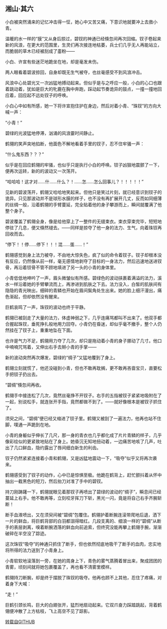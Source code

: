 ## 湘山·其六

小白被突然涌来的记忆冲击得一怔，她心中又苦又痛，下意识地就要冲上去救小青。

温暖的水一样的“膜”又从身后掠过，碧钗的神通已经倏忽间再次回缩。钗子卷起来新的风浪，在更大的范围里，生灵们再次接连地枯萎，兵士们几乎无人再能站立，而脆弱的草木已经被刮成了齑粉——

小白、许宣有些迷茫地跪坐在地，却是毫发未伤。

两人眼看着碧波掠回，自身却既无生气被夺，也丝毫感受不到风浪冲击。

风浪中心处碧光又一次凶猛地搏动起来。但似乎是与之呼应一般，小白的心口也跟着跳动着，犹如是巨大的牝鹿在胸中奔跑，踩动起节奏诡异的鼓点，一撞一撞地回应着，回应起不远处钗子的呼唤。

小白心中如有所感，她一下将许宣抱住护在身边，然后对着小青、“珠钗”的方向大喊一声：

“小青！”

碧绿的光波猛地停滞，汹涌的风浪霎时间静止。

鹤翎的笑声突地掐断，他面色不解地看着手里的钗子，忍不住牢骚一声：

“什么鬼东西？？？”

似乎是在回应鹤翎的牢骚，也似乎只是执行小白的呼唤。钗子凶狠地震颤了一下，便再次运转，新的的波动又一次荡开。

“哈哈哈！这才对……什……什么？！……怎……怎么回事儿？！！！！！”

见新的碧波荡开，鹤翎又哈哈地笑起来。但他只是笑过片刻，就已经意识到钗子的诡异。只见那波动并不是球形水膜的样子，也不没有再扩展开几丈，反而如同细薄的丝绸一般，沿着鹤翎的手臂蔓延，完全贴着他的身子攀游而上，瞬间就覆满了他整个身子。

碧波覆盖了鹤翎全身，像是给他穿上了一整件的无缝束衣。束衣穿束完毕，短短地停驻了几息，便又倏然褪去。——同样是掠夺了他一身的法力、生气，向着珠钗再回收而去。

“停下！！停……停下！！！混……蛋……！”

鹤翎感觉到身上法力被夺，不由地大惊失色，疯了似的命令着钗子。钗子却根本没有反应，仍然像从前一样，毫无感情地剥夺了目标的一身法力，然后迅速地送进钗骨，再沿着钗骨不管不顾地填进了另一头的小青的身体里。

小青低低地呻吟了一声，眉头微皱似有所感。碧绿色的波动挟裹着满溢的法力，溪水一样沿着她的手臂攀流而上，再渗进到肌肤之下去。法力没入，白皙的肌肤间有隐隐的青光映出，细碎的青鳞也开始在眉间鬓角处生出来。她的脸上细汗漫出，痛色渐起，但却依然没有醒来。

巨鹤哀鸣了一声，珠钗的波动也终于平静。

鹤翎已被刮走了大量的法力，体虚神弱之下，几乎连痛骂都叫不出来了。他双手都合握起珠钗，垂死挣扎般地用力回夺。小青仍在昏迷，却似乎毫不撤手，整个人仍然挂在了钗子上，重重地坠在下面。

也许是气力不足，鹤翎用力夺了几次，却只是拖动着小青的身子挪动了几寸。他口中喃喃咒骂着，又伸出右手去掰小青的手掌——

新的波动突然再次爆发，碧绿的“绸子”又猛地覆到了身上。

鹤翎立刻就慌了，他还没碰到小青，但也不敢再耽搁，更不敢再吝啬宝贝，直要松手把钗子扔出去。

“碧绸”倏忽间再收。

鹤翎手中接连松了几次，竟然丝毫挣不开钗子。右手的五指被钗子紧紧地吸附在了一起，别说松手，就连张开手指，竟然都做不到了。——就好像根本是被钗子抓住了。

须臾之间，“碧绸”便已经又缩进了钗子里。鹤翎又被刮了一遍法力，他再也站不住脚，噗通一声跪到在地。

小青的身躯似乎伸长了几尺，那一身的青衣也几乎都化成了片片青鳞的样子，几乎像彩绘似的更紧致地贴在了身上。她昏沉无知地扭动着，一边痛苦地咳了几声，吐出了几口鲜血，隐约露出了唇间细白新生的利齿。

钗子仍然紧紧连接着小青和鹤翎，又是凶猛地震动一下，“吸夺”似乎又将再次袭来。

鹤翎感受到了钗子的动作，心中已是惊惧至极。他跪在鹤背上，赶忙颤抖着从怀中抽出一截黑色的短刀，然后抬刀对准了手中的碧钗。

持刀刚踌躇一下，鹤翎就眼见着那钗子再喷出了碧绿的波动的“绸子”，瞬息间已经蔓延上右手。他不敢再等，立刻咬牙挥刀下斩，黑光一闪，竟是将自己右手齐腕斩断！

断手血液喷出，又在须臾间被“碧绸”包覆住。鹤翎护着断腕连滚带爬地后退，洒下一片的鲜血，将巨鹤背部的白羽都洇得暗红。几段支离的、细浪一样的“碧绸”从断手的表层剥离，嗅着断腕洒落的鲜血向前追索，但终究没能再攀上鹤翎手腕，渐渐破碎在半空没了踪迹。

这次珠钗“吸夺”的神通只抓住了断手，但也依然彻底地吸干了断手的血肉，忠实地将所得的法力送到了小青身上。

小青软软地滚落到一旁，在她的周身上下，青色的雾气蒸腾着冒出来，聚成团团的青雾，顷刻间就将她包裹覆盖了，再也看不清雾里模样。

鹤翎持刀断腕，却是终于摆脱了珠钗的吸夺。他再也顾不上其他，忍住了疼痛，对着身下大喊：

“走！”

巨鹤引颈长鸣，巨大的白翅张开，猛烈地扇动起来。它双爪奋力踩踏跳起，背着鹤翎便冲散了上方枯枝，飞上高空不见了踪影。

[转载自GITHUB](https://github.com/NinePieces/BaiSheYuanQi)